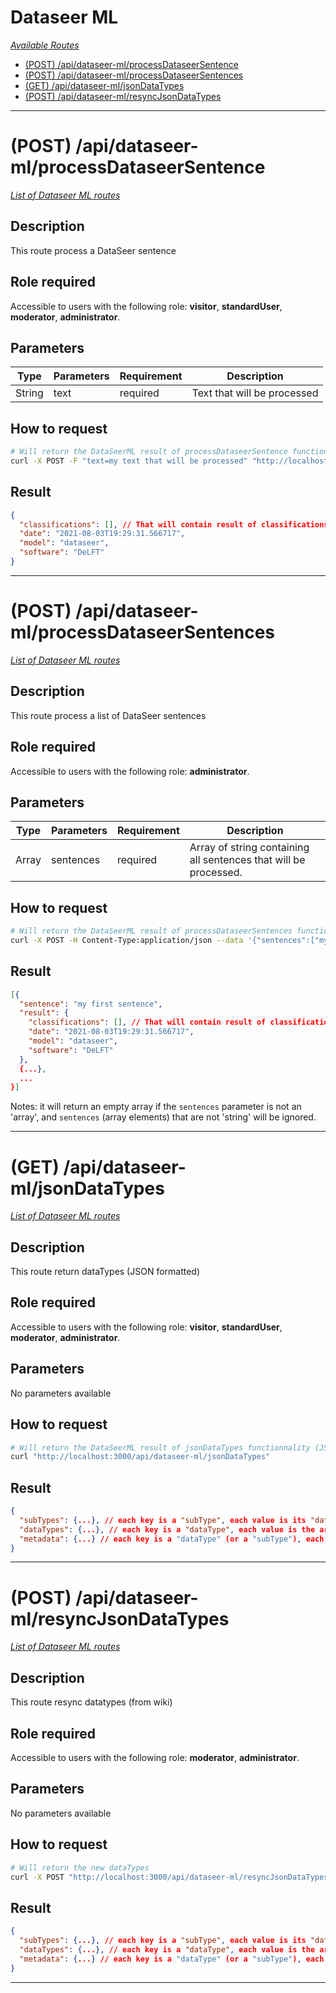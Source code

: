 # Dataseer ML

*[Available Routes](../API.md#available-routes)*

  - [(POST) /api/dataseer-ml/processDataseerSentence](#post-apidataseer-mlprocessdataseersentence)
  - [(POST) /api/dataseer-ml/processDataseerSentences](#post-apidataseer-mlprocessdataseersentences)
  - [(GET) /api/dataseer-ml/jsonDataTypes](#get-apidataseer-mljsonDataTypes)
  - [(POST) /api/dataseer-ml/resyncJsonDataTypes](#post-apidataseer-mlresyncJsonDataTypes)

---

# (POST) /api/dataseer-ml/processDataseerSentence

*[List of Dataseer ML routes](#dataseer-ml)*

## Description

This route process a DataSeer sentence

## Role required

Accessible to users with the following role: **visitor**, **standardUser**, **moderator**, **administrator**.

## Parameters

<table>
  <thead>
    <tr>
      <th>Type</th>
      <th>Parameters</th>
      <th>Requirement</th>
      <th>Description</th>
    </tr>
  </thead>
  <tbody>
    <tr>
      <td>String</td>
      <td>text</td>
      <td>required</td>
      <td>Text that will be processed</td>
    </tr>
  </tbody>
</table>

## How to request

```bash
# Will return the DataSeerML result of processDataseerSentence functionnality (JSON formated)
curl -X POST -F "text=my text that will be processed" "http://localhost:3000/api/dataseer-ml/processDataseerSentence"
```

## Result

```json
{
  "classifications": [], // That will contain result of classifications
  "date": "2021-08-03T19:29:31.566717",
  "model": "dataseer",
  "software": "DeLFT"
}
```

---

# (POST) /api/dataseer-ml/processDataseerSentences

*[List of Dataseer ML routes](#dataseer-ml)*

## Description

This route process a list of DataSeer sentences

## Role required

Accessible to users with the following role: **administrator**.

## Parameters

<table>
  <thead>
    <tr>
      <th>Type</th>
      <th>Parameters</th>
      <th>Requirement</th>
      <th>Description</th>
    </tr>
  </thead>
  <tbody>
    <tr>
      <td>Array</td>
      <td>sentences</td>
      <td>required</td>
      <td>Array of string containing all sentences that will be processed.</td>
    </tr>
  </tbody>
</table>

## How to request

```bash
# Will return the DataSeerML result of processDataseerSentences functionnality (JSON formated)
curl -X POST -H Content-Type:application/json --data '{"sentences":["my first sentence","my second sentence","my third sentence"]}' "http://localhost:3000/api/dataseer-ml/processDataseerSentences"
```

## Result

```json
[{
  "sentence": "my first sentence",
  "result": {
    "classifications": [], // That will contain result of classifications
    "date": "2021-08-03T19:29:31.566717",
    "model": "dataseer",
    "software": "DeLFT"
  },
  {...},
  ...
}]
```

Notes: it will return an empty array if the `sentences` parameter is not an 'array', and `sentences` (array elements) that are not 'string' will be ignored.

---

# (GET) /api/dataseer-ml/jsonDataTypes

*[List of Dataseer ML routes](#dataseer-ml)*

## Description

This route return dataTypes (JSON formatted)

## Role required

Accessible to users with the following role: **visitor**, **standardUser**, **moderator**, **administrator**.

## Parameters

No parameters available

## How to request

```bash
# Will return the DataSeerML result of jsonDataTypes functionnality (JSON formated)
curl "http://localhost:3000/api/dataseer-ml/jsonDataTypes"
```

## Result

```json
{
  "subTypes": {...}, // each key is a "subType", each value is its "dataType"
  "dataTypes": {...}, // each key is a "dataType", each value is the array of "subTypes"
  "metadata": {...} // each key is a "dataType" (or a "subType"), each value is its metadata
}
```

---

# (POST) /api/dataseer-ml/resyncJsonDataTypes

*[List of Dataseer ML routes](#dataseer-ml)*

## Description

This route resync datatypes (from wiki)

## Role required

Accessible to users with the following role: **moderator**, **administrator**.

## Parameters

No parameters available

## How to request

```bash
# Will return the new dataTypes
curl -X POST "http://localhost:3000/api/dataseer-ml/resyncJsonDataTypes"
```

## Result

```json
{
  "subTypes": {...}, // each key is a "subType", each value is its "dataType"
  "dataTypes": {...}, // each key is a "dataType", each value is the array of "subTypes"
  "metadata": {...} // each key is a "dataType" (or a "subType"), each value is its metadata
}
```

---
